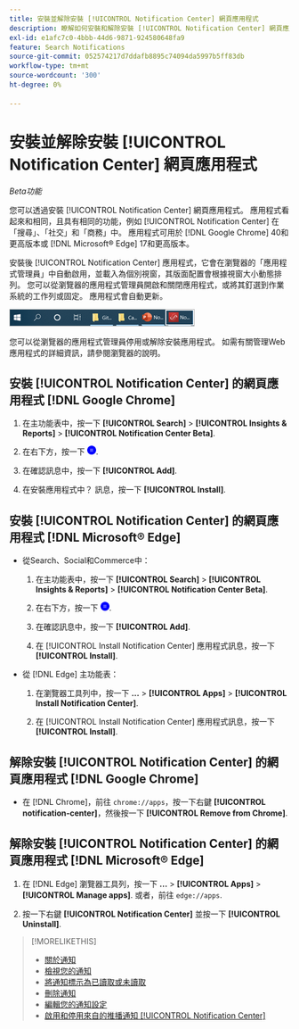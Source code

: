 ```yaml
---
title: 安裝並解除安裝 [!UICONTROL Notification Center] 網頁應用程式
description: 瞭解如何安裝和解除安裝 [!UICONTROL Notification Center] 網頁應用程式。
exl-id: e1afc7c0-4bbb-44d6-9871-924580648fa9
feature: Search Notifications
source-git-commit: 052574217d7ddafb8895c74094da5997b5ff83db
workflow-type: tm+mt
source-wordcount: '300'
ht-degree: 0%

---
```


# 安裝並解除安裝 [!UICONTROL Notification Center] 網頁應用程式

*Beta功能*

您可以透過安裝 [!UICONTROL Notification Center] 網頁應用程式。 應用程式看起來和相同，且具有相同的功能，例如 [!UICONTROL Notification Center] 在「搜尋」、「社交」和「商務」中。 應用程式可用於 [!DNL Google Chrome] 40和更高版本或 [!DNL Microsoft® Edge] 17和更高版本。

安裝後 [!UICONTROL Notification Center] 應用程式，它會在瀏覽器的「應用程式管理員」中自動啟用，並載入為個別視窗，其版面配置會根據視窗大小動態排列。 您可以從瀏覽器的應用程式管理員開啟和關閉應用程式，或將其釘選到作業系統的工作列或固定。 應用程式會自動更新。

![Microsoft® Windows工作列中的「通知中心」圖示](/help/search-social-commerce/assets/windows-taskbar.png "Microsoft® Windows工作列中的「通知中心」圖示")

您可以從瀏覽器的應用程式管理員停用或解除安裝應用程式。 如需有關管理Web應用程式的詳細資訊，請參閱瀏覽器的說明。

## 安裝 [!UICONTROL Notification Center] 的網頁應用程式 [!DNL Google Chrome]

1. 在主功能表中，按一下 **[!UICONTROL Search]** > **[!UICONTROL Insights & Reports]** > **[!UICONTROL Notification Center Beta]**.

1. 在右下方，按一下 ![安裝通知中心Web應用程式](/help/search-social-commerce/assets/notifications-install-app.png "安裝通知中心Web應用程式").

1. 在確認訊息中，按一下 **[!UICONTROL Add]**.

1. 在安裝應用程式中？ 訊息，按一下 **[!UICONTROL Install]**.

## 安裝 [!UICONTROL Notification Center] 的網頁應用程式 [!DNL Microsoft® Edge]

* 從Search、Social和Commerce中：

   1. 在主功能表中，按一下 **[!UICONTROL Search]** > **[!UICONTROL Insights & Reports]** > **[!UICONTROL Notification Center Beta]**.

   1. 在右下方，按一下 ![安裝通知中心Web應用程式](/help/search-social-commerce/assets/notifications-install-app.png "安裝通知中心Web應用程式").

   1. 在確認訊息中，按一下 **[!UICONTROL Add]**.

   1. 在 [!UICONTROL Install Notification Center] 應用程式訊息，按一下 **[!UICONTROL Install]**.

* 從 [!DNL Edge] 主功能表：

   1. 在瀏覽器工具列中，按一下 **...** > **[!UICONTROL Apps]** > **[!UICONTROL Install Notification Center]**.

   1. 在 [!UICONTROL Install Notification Center] 應用程式訊息，按一下 **[!UICONTROL Install]**.

## 解除安裝 [!UICONTROL Notification Center] 的網頁應用程式 [!DNL Google Chrome]

* 在 [!DNL Chrome]，前往 `chrome://apps`，按一下右鍵 **[!UICONTROL notification-center]**，然後按一下 **[!UICONTROL Remove from Chrome]**.

## 解除安裝 [!UICONTROL Notification Center] 的網頁應用程式 [!DNL Microsoft® Edge]

1. 在 [!DNL Edge] 瀏覽器工具列，按一下 **...** > **[!UICONTROL Apps]** > **[!UICONTROL Manage apps]**. 或者，前往 `edge://apps`.

1. 按一下右鍵 **[!UICONTROL Notification Center]** 並按一下 **[!UICONTROL Uninstall]**.

>[!MORELIKETHIS]
>
>* [關於通知](/help/search-social-commerce/notifications/notification-about.md)
>* [檢視您的通知](notification-view.md)
>* [將通知標示為已讀取或未讀取](notification-mark-read-unread.md)
>* [刪除通知](notification-delete.md)
>* [編輯您的通知設定](notification-edit.md)
>* [啟用和停用來自的推播通知 [!UICONTROL Notification Center]](notifications-push-enable-disable.md)
